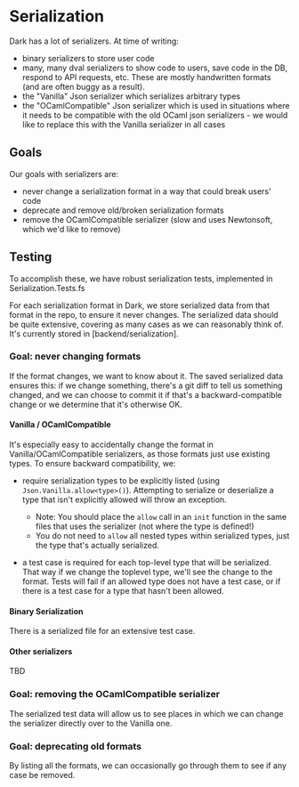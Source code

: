 # Serialization

Dark has a lot of serializers. At time of writing:

- binary serializers to store user code
- many, many dval serializers to show code to users, save code in the DB, respond to
  API requests, etc. These are mostly handwritten formats (and are often buggy as a result).
- the "Vanilla" Json serializer which serializes arbitrary types
- the "OCamlCompatible" Json serializer which is used in situations where it needs to
  be compatible with the old OCaml json serializers - we would like to replace this
  with the Vanilla serializer in all cases

## Goals

Our goals with serializers are:

- never change a serialization format in a way that could break users' code
- deprecate and remove old/broken serialization formats
- remove the OCamlCompatible serializer (slow and uses Newtonsoft, which we'd
  like to remove)

## Testing

To accomplish these, we have robust serialization tests, implemented in Serialization.Tests.fs

For each serialization format in Dark, we store serialized data from that format in
the repo, to ensure it never changes. The serialized data should be quite extensive,
covering as many cases as we can reasonably think of. It's currently stored in [backend/serialization].

### Goal: never changing formats

If the format changes, we want to know about it. The saved serialized data ensures
this: if we change something, there's a git diff to tell us something changed, and we
can choose to commit it if that's a backward-compatible change or we determine that
it's otherwise OK.

#### Vanilla / OCamlCompatible

It's especially easy to accidentally change the format in Vanilla/OCamlCompatible
serializers, as those formats just use existing types. To ensure backward
compatibility, we:

- require serialization types to be explicitly listed (using
  `Json.Vanilla.allow<type>()`). Attempting to serialize or deserialize a type that
  isn't explicitly allowed will throw an exception.

  - Note: You should place the `allow` call in an `init` function in the same files
    that uses the serializer (not where the type is defined!)
  - You do not need to `allow` all nested types within serialized types, just the
    type that's actually serialized.

- a test case is required for each top-level type that will be serialized. That way if we
  change the toplevel type, we'll see the change to the format. Tests will fail if an
  allowed type does not have a test case, or if there is a test case for a type that
  hasn't been allowed.

#### Binary Serialization

There is a serialized file for an extensive test case.

#### Other serializers

TBD

### Goal: removing the OCamlCompatible serializer

The serialized test data will allow us to see places in which we can change the
serializer directly over to the Vanilla one.

### Goal: deprecating old formats

By listing all the formats, we can occasionally go through them to see if any case be
removed.
